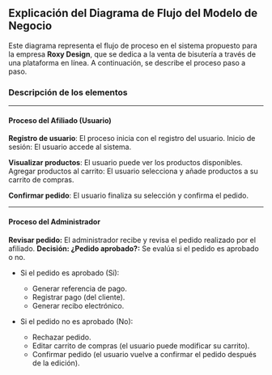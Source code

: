 ## Explicación del Diagrama de Flujo del Modelo de Negocio

Este diagrama representa el flujo de proceso en el sistema propuesto para la empresa **Roxy Design**, que se dedica a la venta de bisutería a través de una plataforma en línea. A continuación, se describe el proceso paso a paso.

### Descripción de los elementos
---
#### Proceso del Afiliado (Usuario)

**Registro de usuario**: El proceso inicia con el registro del usuario.
Inicio de sesión: El usuario accede al sistema.

**Visualizar productos**: El usuario puede ver los productos disponibles.
Agregar productos al carrito: El usuario selecciona y añade productos a su carrito de compras.

**Confirmar pedido**: El usuario finaliza su selección y confirma el pedido.

---

#### Proceso del Administrador

**Revisar pedido:** El administrador recibe y revisa el pedido realizado por el afiliado.
**Decisión: ¿Pedido aprobado?:** Se evalúa si el pedido es aprobado o no.

- Si el pedido es aprobado (Sí):
	- Generar referencia de pago.
	- Registrar pago (del cliente).
	- Generar recibo electrónico.

- Si el pedido no es aprobado (No):
	- Rechazar pedido.
	- Editar carrito de compras (el usuario puede modificar su carrito).
	- Confirmar pedido (el usuario vuelve a confirmar el pedido después de la edición).
